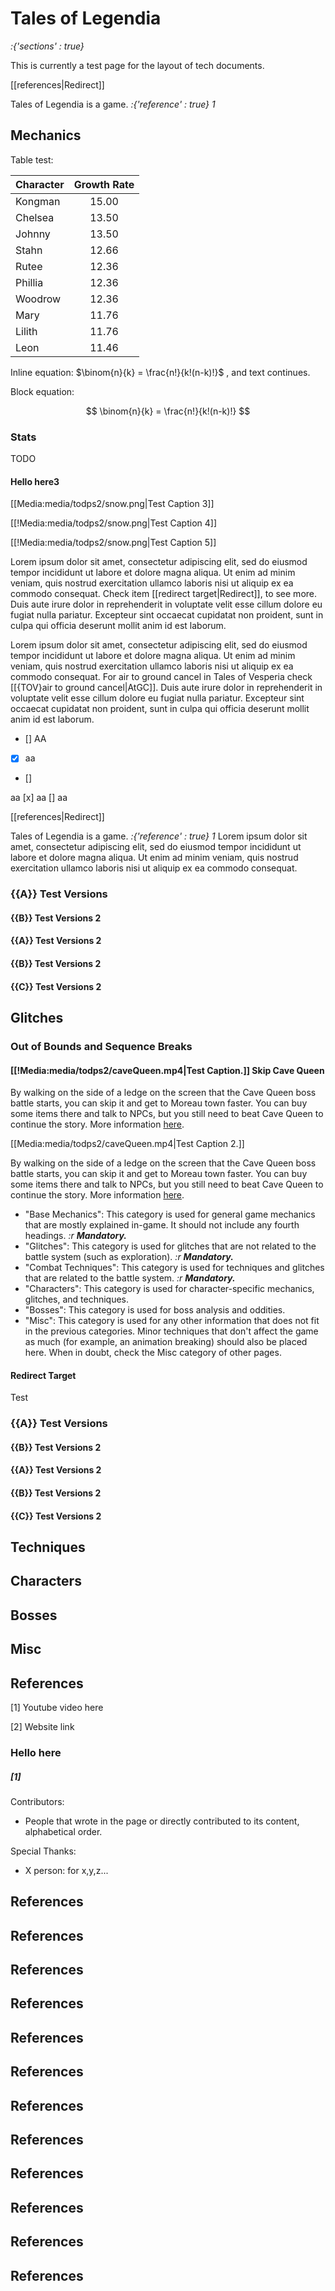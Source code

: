# Tales of Legendia

*:{'sections' : true}*

This is currently a test page for the layout of tech documents.

[[references|Redirect]]

Tales of Legendia is a game. *:{'reference' : true} 1*

## Mechanics

Table test:

| Character |  Growth Rate |
| :-------- | :----------: |
| Kongman   | 15.00        |
| Chelsea   | 13.50        |
| Johnny    | 13.50        |
| Stahn     | 12.66        |
| Rutee     | 12.36        |
| Phillia   | 12.36        |
| Woodrow   | 12.36        |
| Mary      | 11.76        |
| Lilith    | 11.76        |
| Leon      | 11.46        |

Inline equation: $\binom{n}{k} = \frac{n!}{k!(n-k)!}$ , and text continues.

Block equation:

$$
\binom{n}{k} = \frac{n!}{k!(n-k)!}
$$

### Stats

TODO

#### Hello here3

[[Media:media/todps2/snow.png|Test Caption 3]]

[[!Media:media/todps2/snow.png|Test Caption 4]]

[[!Media:media/todps2/snow.png|Test Caption 5]]

Lorem ipsum dolor sit amet, consectetur adipiscing elit, sed do eiusmod tempor incididunt ut labore et dolore magna aliqua. Ut enim ad minim veniam, quis nostrud exercitation ullamco laboris nisi ut aliquip ex ea commodo consequat. Check item [[redirect target|Redirect]], to see more. Duis aute irure dolor in reprehenderit in voluptate velit esse cillum dolore eu fugiat nulla pariatur. Excepteur sint occaecat cupidatat non proident, sunt in culpa qui officia deserunt mollit anim id est laborum.

Lorem ipsum dolor sit amet, consectetur adipiscing elit, sed do eiusmod tempor incididunt ut labore et dolore magna aliqua. Ut enim ad minim veniam, quis nostrud exercitation ullamco laboris nisi ut aliquip ex ea commodo consequat. For air to ground cancel in Tales of Vesperia check [[{TOV}air to ground cancel|AtGC]]. Duis aute irure dolor in reprehenderit in voluptate velit esse cillum dolore eu fugiat nulla pariatur. Excepteur sint occaecat cupidatat non proident, sunt in culpa qui officia deserunt mollit anim id est laborum.

- [] AA
- [x] aa
- []

aa
[x] aa
[] aa



[[references|Redirect]]


Tales of Legendia is a game. *:{'reference' : true} 1* Lorem ipsum dolor sit amet, consectetur adipiscing elit, sed do eiusmod tempor incididunt ut labore et dolore magna aliqua. Ut enim ad minim veniam, quis nostrud exercitation ullamco laboris nisi ut aliquip ex ea commodo consequat.

### {{A}} Test Versions

#### {{B}} Test Versions 2

#### {{A}} Test Versions 2

#### {{B}} Test Versions 2

#### {{C}} Test Versions 2

## Glitches

### Out of Bounds and Sequence Breaks

#### [[!Media:media/todps2/caveQueen.mp4|Test Caption.]] Skip Cave Queen

By walking on the side of a ledge on the screen that the Cave Queen boss battle starts, you can skip it and get to Moreau town faster. You can buy some items there and talk to NPCs, but you still need to beat Cave Queen to continue the story. More information [here](https://www.youtube.com/watch?v=kzvcOjRu81o).

[[Media:media/todps2/caveQueen.mp4|Test Caption 2.]]

By walking on the side of a ledge on the screen that the Cave Queen boss battle starts, you can skip it and get to Moreau town faster. You can buy some items there and talk to NPCs, but you still need to beat Cave Queen to continue the story. More information [here](https://www.youtube.com/watch?v=kzvcOjRu81o).


- "Base Mechanics": This category is used for general game mechanics that are mostly explained in-game. It should not include any fourth headings. *:r __Mandatory.__*
- "Glitches": This category is used for glitches that are not related to the battle system (such as exploration). *:r __Mandatory.__*
- "Combat Techniques": This category is used for techniques and glitches that are related to the battle system. *:r __Mandatory.__*
- "Characters": This category is used for character-specific mechanics, glitches, and techniques.
- "Bosses": This category is used for boss analysis and oddities.
- "Misc": This category is used for any other information that does not fit in the previous categories. Minor techniques that don't affect the game as much (for example, an animation breaking) should also be placed here. When in doubt, check the Misc category of other pages.

#### Redirect Target

Test

### {{A}} Test Versions

#### {{B}} Test Versions 2

#### {{A}} Test Versions 2

#### {{B}} Test Versions 2

#### {{C}} Test Versions 2

## Techniques

## Characters

## Bosses


## Misc


## References

[1] Youtube video here

[2] Website link

### Hello here

##### [1]

Contributors:
 - People that wrote in the page or directly contributed to its content, alphabetical order.

Special Thanks:
- X person: for x,y,z...

## References
## References
## References
## References
## References
## References
## References
## References
## References
## References
## References
## References
